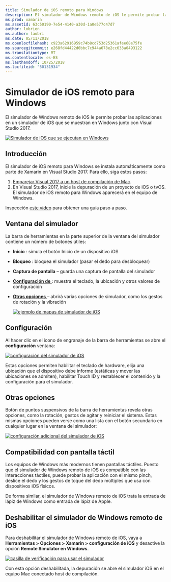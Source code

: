 ```yaml
---
title: Simulador de iOS remoto para Windows
description: El simulador de Windows remoto de iOS le permite probar las aplicaciones en un simulador de iOS que se muestran en Windows junto con Visual Studio 2017.
ms.prod: xamarin
ms.assetid: 63c50190-7e54-4140-a30d-1a0e577c47d7
author: lobrien
ms.author: laobri
ms.date: 05/11/2018
ms.openlocfilehash: c923a62916959c74b8cd753d25361afee68e75fe
ms.sourcegitcommit: e268fd44422d0bbc7c944a678e2cc633a0493122
ms.translationtype: MT
ms.contentlocale: es-ES
ms.lasthandoff: 10/25/2018
ms.locfileid: "50131934"
---
```

# <a name="remoted-ios-simulator-for-windows"></a>Simulador de iOS remoto para Windows

El simulador de Windows remoto de iOS le permite probar las aplicaciones en un simulador de iOS que se muestran en Windows junto con Visual Studio 2017.

[![](images/hero-sml.png "Simulador de iOS que se ejecutan en Windows")](images/hero.png#lightbox)

## <a name="getting-started"></a>Introducción

El simulador de iOS remoto para Windows se instala automáticamente como parte de Xamarin en Visual Studio 2017. Para ello, siga estos pasos:

1. [Emparejar Visual 2017 a un host de compilación de Mac](~/ios/get-started/installation/windows/connecting-to-mac/index.md).
2. En Visual Studio 2017, inicie la depuración de un proyecto de iOS o tvOS. El simulador de iOS remoto para Windows aparecerá en el equipo de Windows.

Inspección [este vídeo](deploy.md) para obtener una guía paso a paso.

## <a name="simulator-window"></a>Ventana del simulador

La barra de herramientas en la parte superior de la ventana del simulador contiene un número de botones útiles:

- **Inicio** : simula el botón Inicio de un dispositivo iOS
- **Bloqueo** : bloquea el simulador (pasar el dedo para desbloquear)
- **Captura de pantalla** – guarda una captura de pantalla del simulador
- [**Configuración de** ](#settings) : muestra el teclado, la ubicación y otros valores de configuración
- [**Otras opciones** ](#other-options) – abrirá varias opciones de simulador, como los gestos de rotación y la vibración

    [![](images/maps-app-sml.png "ejemplo de mapas de simulador de iOS")](images/maps-app.png#lightbox)

## <a name="settings"></a>Configuración

Al hacer clic en el icono de engranaje de la barra de herramientas se abre el **configuración** ventana:

[![](images/settings-sml.png "configuración del simulador de iOS")](images/settings.png#lightbox)

Estas opciones permiten habilitar el teclado de hardware, elija una ubicación que el dispositivo debe informe (estáticas y mover las ubicaciones se admiten), habilitar Touch ID y restablecer el contenido y la configuración para el simulador.

## <a name="other-options"></a>Otras opciones

Botón de puntos suspensivos de la barra de herramientas revela otras opciones, como la rotación, gestos de agitar y reiniciar el sistema. Estas mismas opciones pueden verse como una lista con el botón secundario en cualquier lugar en la ventana del simulador:

[![](images/more-sml.png "configuración adicional del simulador de iOS")](images/more.png#lightbox)

## <a name="touchscreen-support"></a>Compatibilidad con pantalla táctil

Los equipos de Windows más modernos tienen pantallas táctiles. Puesto que el simulador de Windows remoto de iOS es compatible con las interacciones táctiles, puede probar la aplicación con el mismo pinch, deslice el dedo y los gestos de toque del dedo múltiples que usa con dispositivos iOS físicos.

De forma similar, el simulador de Windows remoto de iOS trata la entrada de lápiz de Windows como entrada de lápiz de Apple.

## <a name="disabling-the-remoted-ios-simulator-for-windows"></a>Deshabilitar el simulador de Windows remoto de iOS

Para deshabilitar el simulador de Windows remoto de iOS, vaya a **Herramientas > Opciones > Xamarin > configuración de iOS** y desactive la opción **Remote Simulator en Windows**.

[![](images/options-sml.png "casilla de verificación para usar el simulador")](images/options.png#lightbox)

Con esta opción deshabilitada, la depuración se abre el simulador iOS en el equipo Mac conectado host de compilación.
